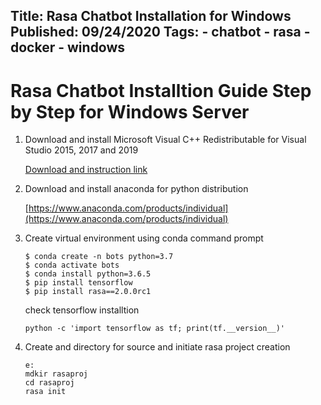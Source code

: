 Title: Rasa Chatbot Installation for Windows
Published: 09/24/2020
Tags:
    - chatbot
    - rasa
    - docker
    - windows
---

Rasa Chatbot Installtion Guide Step by Step for Windows Server
================================================================


1. Download and install Microsoft Visual C++ Redistributable for Visual Studio 2015, 2017 and 2019


    [Download and instruction link](https://support.microsoft.com/en-us/help/2977003/the-latest-supported-visual-c-downloads)


2. Download and install anaconda for python distribution

    [https://www.anaconda.com/products/individual](https://www.anaconda.com/products/individual)

3. Create virtual environment using conda command prompt

    ```
    $ conda create -n bots python=3.7
	$ conda activate bots
	$ conda install python=3.6.5
	$ pip install tensorflow
    $ pip install rasa==2.0.0rc1
    ```

    check tensorflow installtion

    ```
    python -c 'import tensorflow as tf; print(tf.__version__)' 
    ```

4. Create and directory for source and initiate rasa project creation

    ```
    e:
    mdkir rasaproj
    cd rasaproj
    rasa init
    ```




